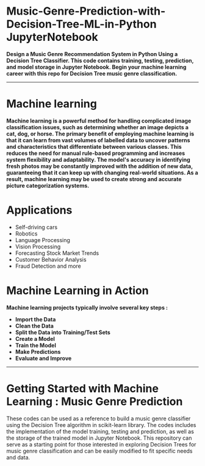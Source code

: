 # Music-Genre-Prediction-with-Decision-Tree-ML-in-Python JupyterNotebook

**Design a Music Genre Recommendation System in Python Using a Decision Tree Classifier. This code contains training, testing, prediction, and model storage in Jupyter Notebook. Begin your machine learning career with this repo for Decision Tree music genre classification.**

**********************************************************************************************************************************************************************
# Machine learning

**Machine learning is a powerful method for handling complicated image classification issues, such as determining whether an image depicts a cat, dog, or horse. The primary benefit of employing machine learning is that it can learn from vast volumes of labelled data to uncover patterns and characteristics that differentiate between various classes. This reduces the need for manual rule-based programming and increases system flexibility and adaptability. The model's accuracy in identifying fresh photos may be constantly improved with the addition of new data, guaranteeing that it can keep up with changing real-world situations. As a result, machine learning may be used to create strong and accurate picture categorization systems.**

# Applications 

 - Self-driving cars
 - Robotics
 - Language Processing
 - Vision Processing
 - Forecasting Stock Market Trends
 - Customer Behavior Analysis 
 - Fraud Detection and more
 
# Machine Learning in Action
**Machine learning projects typically involve several key steps :**
 - **Import the Data**
 - **Clean the Data**
 - **Split the Data into Training/Test Sets**
 - **Create a Model**
 - **Train the Model**
 - **Make Predictions**
 - **Evaluate and Improve**
 
 **********************************************************************************************************************************************************************
 
# Getting Started with Machine Learning : Music Genre Prediction
These codes can be used as a reference to build a music genre classifier using the Decision Tree algorithm in scikit-learn library. The codes includes the implementation of the model training, testing and prediction, as well as the storage of the trained model in Jupyter Notebook. This repository can serve as a starting point for those interested in exploring Decision Trees for music genre classification and can be easily modified to fit specific needs and data.



 
 
